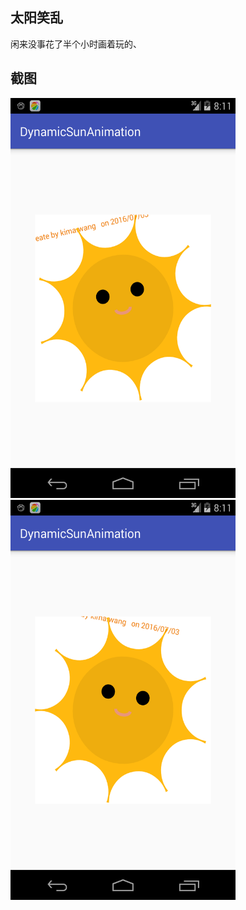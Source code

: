 ## 太阳笑乱

闲来没事花了半个小时画着玩的、

## 截图

<img src="screencut/device-2016-07-04-081114.png" width="360" height="640"/>
<img src="screencut/device-2016-07-04-081136.png" width="360" height="640"/>